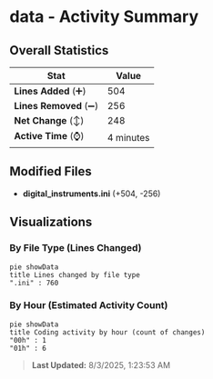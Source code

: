 # data - Activity Summary 

## Overall Statistics

| Stat                   | Value                                                             |
| ---------------------- | ----------------------------------------------------------------- |
| **Lines Added** (➕)   | 504                                          |
| **Lines Removed** (➖) | 256                                        |
| **Net Change** (↕)    | 248                |
| **Active Time** (⌚)   | 4 minutes |


## Modified Files
- **digital_instruments.ini** (+504, -256)

## Visualizations

### By File Type (Lines Changed)

```mermaid
pie showData
title Lines changed by file type
".ini" : 760
```

### By Hour (Estimated Activity Count)

```mermaid
pie showData
title Coding activity by hour (count of changes)
"00h" : 1
"01h" : 6
```


> **Last Updated:** 8/3/2025, 1:23:53 AM